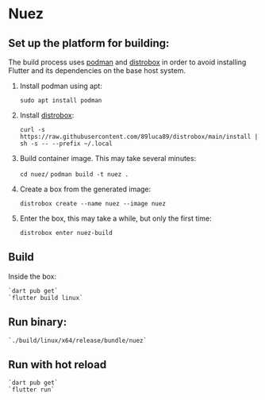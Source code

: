 # Nuez 

## Set up the platform for building: 

The build process uses [podman](https://podman.io/) and [distrobox](https://github.com/89luca89/distrobox?tab=readme-ov-file#installation) in order to avoid installing Flutter and its dependencies on the base host system.

1. Install podman using apt:

    `sudo apt install podman`
    
2. Install [distrobox](https://github.com/89luca89/distrobox?tab=readme-ov-file#installation):

    `curl -s https://raw.githubusercontent.com/89luca89/distrobox/main/install | sh -s -- --prefix ~/.local`

3. Build container image. This may take several minutes:

    `cd nuez/`
    `podman build -t nuez .`

4. Create a box from the generated image:

    `distrobox create --name nuez --image nuez`

5. Enter the box, this may take a while, but only the first time:

    `distrobox enter nuez-build`

## Build

Inside the box:
    
    `dart pub get`
    `flutter build linux`

## Run binary:

    `./build/linux/x64/release/bundle/nuez`

## Run with hot reload

    `dart pub get`
    `flutter run`

